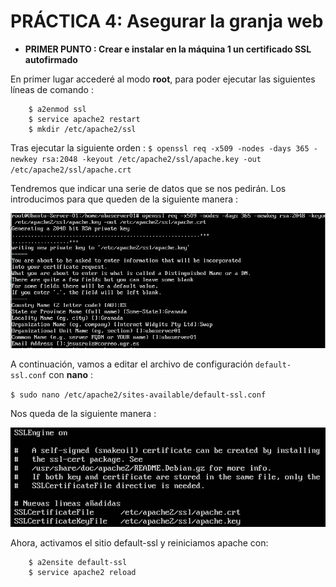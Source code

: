 # PRÁCTICA 4: Asegurar la granja web


* **PRIMER PUNTO : Crear e instalar en la máquina 1 un certificado SSL autofirmado**


En primer lugar accederé al modo **root**, para poder ejecutar las siguientes líneas de comando : 

		$ a2enmod ssl
		$ service apache2 restart
		$ mkdir /etc/apache2/ssl
		
Tras ejecutar la siguiente orden :
`$ openssl req -x509 -nodes -days 365 -newkey rsa:2048 -keyout /etc/apache2/ssl/apache.key -out /etc/apache2/ssl/apache.crt`

Tendremos que indicar una serie de datos que se nos pedirán. Los introducimos para que queden de la siguiente manera : 

![](https://github.com/Jesus715/SWAP_2017-2018/blob/master/P4/instalacionSSL.png) 

A continuación, vamos a editar el archivo de configuración `default-ssl.conf` con **nano** :

`$ sudo nano /etc/apache2/sites-available/default-ssl.conf`


Nos	queda de la siguiente manera :

![](https://github.com/Jesus715/SWAP_2017-2018/blob/master/P4/defaultSSLconfModificado.png) 

Ahora, activamos el sitio default-ssl y reiniciamos apache con:

		$ a2ensite default-ssl
		$ service apache2 reload
